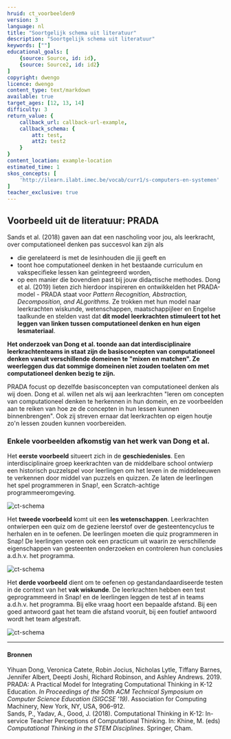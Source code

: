 ```yaml
---
hruid: ct_voorbeelden9
version: 3
language: nl
title: "Soortgelijk schema uit literatuur"
description: "Soortgelijk schema uit literatuur"
keywords: [""]
educational_goals: [
    {source: Source, id: id}, 
    {source: Source2, id: id2}
]
copyright: dwengo
licence: dwengo
content_type: text/markdown
available: true
target_ages: [12, 13, 14]
difficulty: 3
return_value: {
    callback_url: callback-url-example,
    callback_schema: {
        att: test,
        att2: test2
    }
}
content_location: example-location
estimated_time: 1
skos_concepts: [
    'http://ilearn.ilabt.imec.be/vocab/curr1/s-computers-en-systemen'
]
teacher_exclusive: true
---
```

## Voorbeeld uit de literatuur: PRADA

Sands et al. (2018) gaven aan dat een nascholing voor jou, als leerkracht, over computationeel denken pas succesvol kan zijn als<br>
- die gerelateerd is met de lesinhouden die jij geeft en
- toont hoe computationeel denken in het bestaande curriculum en vakspecifieke lessen kan geïntegreerd worden,
- op een manier die bovendien past bij jouw didactische methodes. Dong et al. (2019) lieten zich hierdoor inspireren en ontwikkelden het PRADA-model - PRADA staat voor *Pattern Recognition, Abstraction, Decomposition, and ALgorithms*. Ze trokken met hun model naar leerkrachten wiskunde, wetenschappen, maatschappijleer en Engelse taalkunde en stelden vast dat **dit model leerkrachten stimuleert tot het leggen van linken tussen computationeel denken en hun eigen lesmateriaal**. 

**Het onderzoek van Dong et al. toonde aan dat interdisciplinaire leerkrachtenteams in staat zijn de basisconcepten van computationeel denken vanuit verschillende domeinen te "mixen en matchen". Ze weerleggen dus dat sommige domeinen niet zouden toelaten om met computationeel denken bezig te zijn.**

PRADA focust op dezelfde basisconcepten van computationeel denken als wij doen. Dong et al. willen net als wij aan leerkrachten "leren om concepten van computationeel denken te herkennen in hun domein, en ze voorbeelden aan te reiken van hoe ze de concepten in hun lessen kunnen binnenbrengen". Ook zij streven ernaar dat leerkrachten op eigen houtje zo'n lessen zouden kunnen voorbereiden.

### Enkele voorbeelden afkomstig van het werk van Dong et al.

Het **eerste voorbeeld** situeert zich in de **geschiedenisles**. Een interdisciplinaire groep keerkrachten van de middelbare school ontwierp een historisch puzzelspel voor leerlingen om het leven in de middeleeuwen te verkennen door middel van puzzels en quizzen. Ze laten de leerlingen het spel programmeren in Snap!, een Scratch-achtige programmeeromgeving.

![ct-schema](@learning-object/m_ct_voorbeelden9a/nl/3)

Het **tweede voorbeeld** komt uit een **les wetenschappen**. Leerkrachten ontwierpen een quiz om de geziene leerstof over de gesteentencyclus te herhalen en in te oefenen. De leerlingen moeten die quiz programmeren in Snap! De leerlingen voeren ook een practicum uit waarin ze verschillende eigenschappen van gesteenten onderzoeken en controleren hun conclusies a.d.h.v. het programma.   

![ct-schema](@learning-object/m_ct_voorbeelden9b/nl/3)

Het **derde voorbeeld** dient om te oefenen op gestandandaardiseerde testen in de context van het **vak wiskunde**. De leerkrachten hebben een test geprogrammeerd in Snap! en de leerlingen leggen de test af in teams a.d.h.v. het programma. Bij elke vraag hoort een bepaalde afstand. Bij een goed antwoord gaat het team die afstand vooruit, bij een foutief antwoord wordt het team afgestraft.   

![ct-schema](@learning-object/m_ct_voorbeelden9c/nl/3)

--------------------
#### Bronnen
Yihuan Dong, Veronica Catete, Robin Jocius, Nicholas Lytle, Tiffany Barnes, Jennifer Albert, Deepti Joshi, Richard Robinson, and Ashley Andrews. 2019. PRADA: A Practical Model for Integrating Computational Thinking in K-12 Education. *In Proceedings of the 50th ACM Technical Symposium on Computer Science Education (SIGCSE '19)*. Association for Computing Machinery, New York, NY, USA, 906–912.<br>
Sands, P., Yadav, A., Good, J. (2018). Computational Thinking in K-12: In-service Teacher Perceptions of Computational Thinking. In: Khine, M. (eds) *Computational Thinking in the STEM Disciplines*. Springer, Cham.
